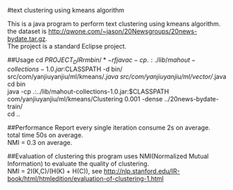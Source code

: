 #text clustering using kmeans algorithm

This is a java program to perform text clustering using kmeans algorithm.  
the dataset is http://qwone.com/~jason/20Newsgroups/20news-bydate.tar.gz.  
The project is a standard Eclipse project.

##Usage
cd $PROJECT_DIR  
rm bin/* -rf  
javac -cp .:./lib/mahout-collections-1.0.jar:$CLASSPATH -d bin/ src/com/yanjiuyanjiu/ml/kmeans/*.java src/com/yanjiuyanjiu/ml/vector/*.java  
cd bin  
java -cp .:../lib/mahout-collections-1.0.jar:$CLASSPATH com/yanjiuyanjiu/ml/kmeans/Clustering 0.001 -dense ../20news-bydate-train/  
cd ..  

##Performance Report
every single iteration consume 2s on average.  
total time 50s on average.  
NMI = 0.3 on average.  

##Evaluation of clustering
this program uses NMI(Normalized Mutual Information) to evaluate the quality of clustering.  
NMI = 2I(K,C)/(H(K) + H(C)), see http://nlp.stanford.edu/IR-book/html/htmledition/evaluation-of-clustering-1.html